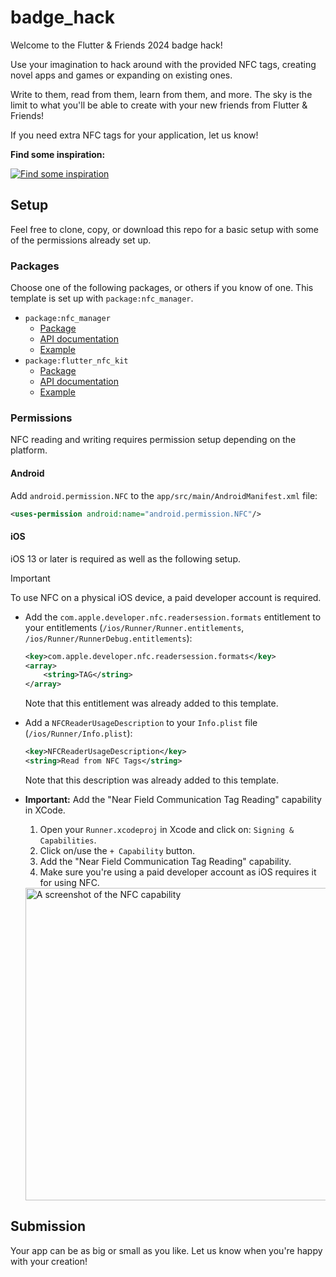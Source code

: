 # badge_hack

Welcome to the Flutter & Friends 2024 badge hack!

Use your imagination to hack around with the provided NFC tags,
creating novel apps and games or expanding on existing ones.

Write to them, read from them, learn from them, and more.
The sky is the limit to what you'll be able to create with
your new friends from Flutter & Friends!

If you need extra NFC tags for your application, let us know!

**Find some inspiration:**

[![Find some inspiration](https://i.ytimg.com/vi/3cqamQYBiSA/sddefault.jpg)](https://www.youtube.com/watch?v=3cqamQYBiSA)

## Setup

Feel free to clone, copy, or download this repo for a basic setup
with some of the permissions already set up.

### Packages

Choose one of the following packages, or others if you know of one.
This template is set up with `package:nfc_manager`.

- `package:nfc_manager`
  - [Package](https://pub.dev/packages/nfc_manager)
  - [API documentation](https://pub.dev/documentation/nfc_manager)
  - [Example](https://github.com/okadan/flutter-nfc-manager/blob/master/example/lib/main.dart)
- `package:flutter_nfc_kit`
  - [Package](https://pub.dev/packages/flutter_nfc_kit)
  - [API documentation](https://pub.dev/documentation/flutter_nfc_kit)
  - [Example](https://github.com/nfcim/flutter_nfc_kit/blob/master/example/lib/main.dart)

### Permissions

NFC reading and writing requires permission setup depending on the platform.

#### Android

Add `android.permission.NFC` to the `app/src/main/AndroidManifest.xml` file:

```xml
<uses-permission android:name="android.permission.NFC"/>
```

#### iOS

iOS 13 or later is required as well as the following setup.

> [!IMPORTANT]  
> To use NFC on a physical iOS device, a paid developer account is required.

- Add the `com.apple.developer.nfc.readersession.formats` entitlement
  to your entitlements (`/ios/Runner/Runner.entitlements`, `/ios/Runner/RunnerDebug.entitlements`):

  ```xml
  <key>com.apple.developer.nfc.readersession.formats</key>
  <array>
      <string>TAG</string>
  </array>
  ```
  
  Note that this entitlement was already added to this template.

- Add a `NFCReaderUsageDescription` to
  your `Info.plist` file (`/ios/Runner/Info.plist`):

  ```xml
  <key>NFCReaderUsageDescription</key>
  <string>Read from NFC Tags</string>
  ```

  Note that this description was already added to this template.

- **Important:** Add the "Near Field Communication Tag Reading" capability in XCode.

  1. Open your `Runner.xcodeproj` in Xcode and click on: `Signing & Capabilities`.
  2. Click on/use the `+ Capability` button.
  3. Add the "Near Field Communication Tag Reading" capability.
  4. Make sure you're using a paid developer account as
     iOS requires it for using NFC.

  <img width="500" alt="A screenshot of the NFC capability" src="https://github.com/user-attachments/assets/708f9e2e-7210-4712-8575-270d70172bed">

## Submission

Your app can be as big or small as you like.
Let us know when you're happy with your creation!
